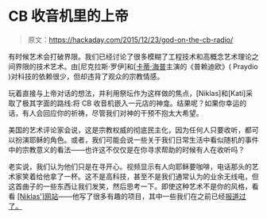 # CB 收音机里的上帝

> 原文：<https://hackaday.com/2015/12/23/god-on-the-cb-radio/>

有时候艺术会打破界限。我们已经讨论了很多模糊了工程技术和高概念艺术理论之间界限的技术艺术。由[尼克拉斯·罗伊]和[[卡蒂·海普](http://katihyyppa.com/)主演的《普赖迪欧》( Praydio )对科技的依赖很少，但却违背了观众的宗教情感。

玩着直接与上帝对话的想法，并利用祭坛作为这样做的焦点，[Niklas]和[Kati]采取了极其字面的路线:将 CB 收音机嵌入一元店的神龛。结果呢？如果你幸运的话，有人会回应你的祈祷，尽管我们对神的干预不抱太大希望。

美国的艺术评论家会说，这是宗教权威的彻底民主化，因为任何人只要收听，都可以扮演耶稣的角色。或者，我们可能会说一些关于我们日常生活中看似随机的事件中的宗教意义的看法——也许这不仅仅是在你寻求帮助的时候有人在收听吗？

老实说，我们认为他们只是在寻开心。视频显示有人向耶稣要咖啡，电话那头的艺术家笑着给他拿了一杯。这不是高科技，甚至不是我们通常认为的业余无线电，但这首曲子的一些东西让我们发笑，然后思考一下。即使这种艺术不是你的风格，看看 [[Niklas']网站](http://www.cyberniklas.de/)——他写了很多有趣的项目，其中一些我们在之前已经[报道过了。](http://hackaday.com/2015/06/05/galactic-dimension-a-supersized-diy-pinball-machine/)